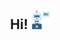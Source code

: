 <div align="center">
<h2> Hi! <img src="https://github.com/Emiyelbarto/Emiyelbarto/blob/master/icons/robot.png" width="30px"></h2>
</div>

<!--
Icons made by <a href="http://www.freepik.com/" title="Freepik">Freepik</a> from <a href="https://www.flaticon.com/" title="Flaticon"> www.flaticon.com</a>
-->